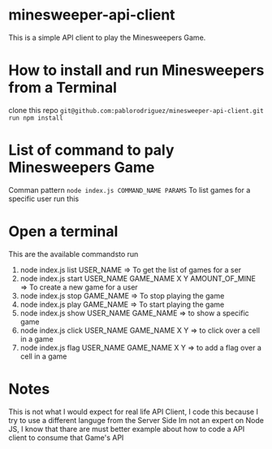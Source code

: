 # minesweeper-api-client
This is a simple API client to play the Minesweepers Game.

# How to install and run Minesweepers from a Terminal
clone this repo
`git@github.com:pablorodriguez/minesweeper-api-client.git`
`run npm install`

# List of command to paly Minesweepers Game
Comman pattern
`node index.js COMMAND_NAME PARAMS`
To list games for a specific user run this

# Open a terminal
This are the available commandsto run

1. node index.js list USER_NAME => To get the list of games for a ser
2. node index.js start USER_NAME GAME_NAME X Y AMOUNT_OF_MINE => To create a new game for a user
3. node index.js stop GAME_NAME => To stop playing the game
4. node index.js play GAME_NAME => To start playing the game
5. node index.js show USER_NAME GAME_NAME => to show a specific game
6. node index.js click USER_NAME GAME_NAME X Y => to click over a cell in a game
7. node index.js flag USER_NAME GAME_NAME X Y => to add a flag over a cell in a game

# Notes
This is not what I would expect for real life API Client, I code this because I try to use a different languge from the Server Side
Im not an expert on Node JS, I know that thare are must better example about how to code a API client to consume that Game's API